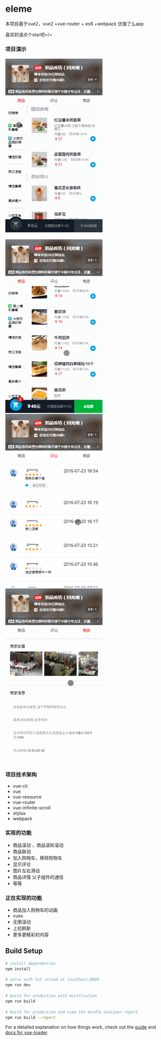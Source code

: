 # eleme

本项目基于vue2，vue2 +vue-router + es6 +webpack 仿饿了么app   
  
喜欢的请点个star吧=/=  

### 项目演示  

####  ![image](https://github.com/childmoon/Eleme/blob/master/GifPic/lol3.gif)  
![image](https://github.com/childmoon/Eleme/blob/master/GifPic/lol4.gif)  
![image](https://github.com/childmoon/Eleme/blob/master/GifPic/lol5.gif)  
![image](https://github.com/childmoon/Eleme/blob/master/GifPic/lol6.gif)  

### 项目技术架构
* vue-cli
* vue
* vue-resource
* vue-router
* vue-infinite-scroll
* stylus
* webpack

###  实现的功能
* 商品滚动 ，商品滚轮滚动
* 商品联动
* 加入购物车，移除购物车
* 显示评论
* 图片左右滑动
* 商品详情 父子组件的通信
* 等等

###  正在实现的功能
* 商品加入购物车的动画
* vuex
* 无限滚动
* 上拉刷新
* 更多更精彩的内容

## Build Setup

``` bash
# install dependencies
npm install

# serve with hot reload at localhost:8080
npm run dev

# build for production with minification
npm run build

# build for production and view the bundle analyzer report
npm run build --report
```

For a detailed explanation on how things work, check out the [guide](http://vuejs-templates.github.io/webpack/) and [docs for vue-loader](http://vuejs.github.io/vue-loader).

